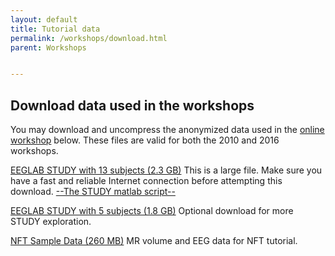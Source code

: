 ```yaml
---
layout: default
title: Tutorial data
permalink: /workshops/download.html
parent: Workshops


---
```


Download data used in the workshops
-------------------------------------

You may download and uncompress the anonymized data
used in the [online workshop](/workshops/Online_EEGLAB_Workshop) below. 
These files are valid for both the 2010 and 2016 workshops.

[EEGLAB STUDY with 13 subjects (2.3
GB)](http://sccn.ucsd.edu/eeglab/download/STUDYstern_125hz.zip) This is a large file. Make
sure you have a fast and reliable Internet connection before attempting
this download. [--The STUDY matlab
script--](https://sccn.ucsd.edu/githubwiki/files/build_stern.m.zip)

[EEGLAB STUDY with 5 subjects (1.8
GB)](http://sccn.ucsd.edu/eeglab/download/STUDY5subjects.zip) Optional download for
more STUDY exploration. 

[NFT Sample Data (260
MB)](http://sccn.ucsd.edu/nft/Downloads/NFT_Sample_Data.zip) MR volume
and EEG data for NFT tutorial.
